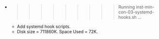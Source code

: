 * >>>>>>>>> Running inst-min-con-03-systemd-hooks.sh ...
  * Add systemd hook scripts.
  * Disk size = 711860K. Space Used = 72K.
